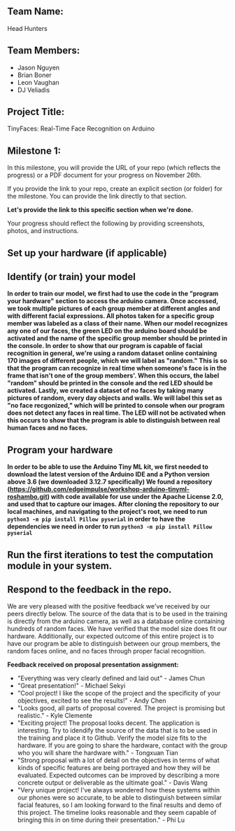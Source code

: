 ## Team Name:
Head Hunters
## Team Members:
- Jason Nguyen
- Brian Boner
- Leon Vaughan
- DJ Veliadis

## Project Title: 
TinyFaces: Real-Time Face Recognition on Arduino

## Milestone 1: 
In this milestone, you will provide the URL of your repo (which reflects the progress) or a PDF document for your progress on November 26th.

If you provide the link to your repo, create an explicit section (or folder) for the milestone. You can provide the link directly to that section.

**Let's provide the link to this specific section when we're done.**

Your progress should reflect the following by providing screenshots, photos, and instructions.


## Set up your hardware (if applicable)



## Identify (or train) your model 

**In order to train our model, we first had to use the code in the "program your hardware" section to access the arduino camera. Once accessed, we took multiple pictures of each group member at different angles and with different facial expressions. All photos taken for a specific group member was labeled as a class of their name. When our model recognizes any one of our faces, the green LED on the arduino board should be activated and the name of the specific group member should be printed in the console. In order to show that our program is capable of facial recognition in general, we're using a random dataset online containing 170 images of different people, which we will label as "random." This is so that the program can recognize in real time when someone's face is in the frame that isn't one of the group members'. When this occurs, the label "random" should be printed in the console and the red LED should be activated. Lastly, we created a dataset of no faces by taking many pictures of random, every day objects and walls. We will label this set as "no face recgonized," which will be printed to console when our program does not detect any faces in real time. The LED will not be activated when this occurs to show that the program is able to distinguish between real human faces and no faces.**

## Program your hardware
**In order to be able to use the Arduino Tiny ML kit, we first needed to download the latest version of the Arduino IDE and a Python version above 3.6 (we downloaded 3.12.7 specifically)
We found a repository (https://github.com/edgeimpulse/workshop-arduino-tinyml-roshambo.git) with code available for use under the Apache License 2.0, and used that to capture our images. After cloning the repository to our local machines, and navigating to the project's root, we need to run ```python3 -m pip install Pillow pyserial``` in order to have the dependencies we need in order to run ```python3 -m pip install Pillow pyserial```**

## Run the first iterations to test the computation module in your system.



## Respond to the feedback in the repo.
We are very pleased with the positive feedback we've received by our peers directly below. The source of the data that is to be used in the training is directly from the arduino camera, as well as a database online containing hundreds of random faces. We have verified that the model size does fit our hardware. Additionally, our expected outcome of this entire project is to have our program be able to distinguish between our group members, the random faces online, and no faces through proper facial recognition. 

**Feedback received on proposal presentation assignment:** 
- "Everything was very clearly defined and laid out" - James Chun
- "Great presentation!" - Michael Sekyi
- "Cool project! I like the scope of the project and the specificity of your objectives, excited to see the results!" - Andy Chen
- "Looks good, all parts of proposal covered. The project is promising but realistic." - Kyle Clemente
- "Exciting project! The proposal looks decent. The application is interesting. Try to idendify the source of the data that is to be used in the training and place it to Github. Verify the model size fits to the hardware. If you are going to share the hardware, contact with the group who you will share the hardware with." - Tongxuan Tian
- "Strong proposal with a lot of detail on the objectives in terms of what kinds of specific features are being portrayed and how they will be evaluated. Expected outcomes can be improved by describing a more concrete output or deliverable as the ultimate goal." - Davis Wang
- "Very unique project! I've always wondered how these systems within our phones were so accurate, to be able to distinguish between similar facial features, so I am looking forward to the final results and demo of this project. The timeline looks reasonable and they seem capable of bringing this in on time during their presentation." - Phi Lu
